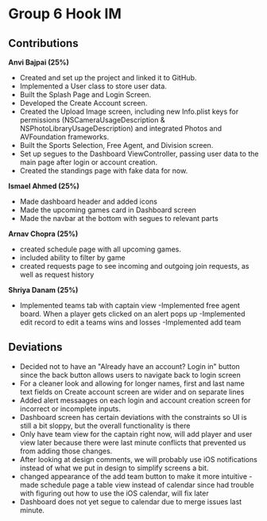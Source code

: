 # Group 6 Hook IM

## Contributions
**Anvi Bajpai (25%)**
- Created and set up the project and linked it to GitHub.
- Implemented a User class to store user data.
- Built the Splash Page and Login Screen.
- Developed the Create Account screen.
- Created the Upload Image screen, including new Info.plist keys for permissions (NSCameraUsageDescription & NSPhotoLibraryUsageDescription) and integrated Photos and AVFoundation frameworks.
- Built the Sports Selection, Free Agent, and Division screen.
- Set up segues to the Dashboard ViewController, passing user data to the main page after login or account creation.
- Created the standings page with fake data for now.

**Ismael Ahmed (25%)**
- Made dashboard header and added icons 
- Made the upcoming games card in Dashboard screen 
- Made the navbar at the bottom with segues to relevant parts

**Arnav Chopra (25%)**
- created schedule page with all upcoming games. 
- included ability to filter by game
- created requests page to see incoming and outgoing join requests, as well as request history

**Shriya Danam (25%)**
- Implemented teams tab with captain view 
-Implemented free agent board. When a player gets clicked on an alert pops up 
-Implemented edit record to edit a teams wins and losses 
-Implemented add team 

## Deviations
- Decided not to have an "Already have an account? Login in" button since the back button allows users to navigate back to login screen
- For a cleaner look and allowing for longer names, first and last name text fields on Create account screen are wider and on separate lines
- Added alert messaages on each login and account creation screen for incorrect or incomplete inputs.
- Dashboard screen has certain deviations with the constraints so UI is still a bit sloppy, but the overall functionality is there
- Only have team view for the captain right now, will add player and user view later because there were last minute conflicts that prevented us from adding those changes.
- After looking at design comments, we will probably use iOS notifications instead of what we put in design to simplify screens a bit.
- changed appearance of the add team button to make it more intuitive 
-made schedule page a table view instead of calendar since had trouble with figuring out how to use the iOS calendar, will fix later
- Dashboard does not yet segue to calendar due to merge issues last minute.

